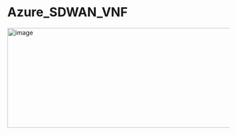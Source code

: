 # Azure_SDWAN_VNF

<img width="942" height="227" alt="image" src="https://github.com/user-attachments/assets/f2ece9cb-057e-495c-8a5d-27accec950fd" />
